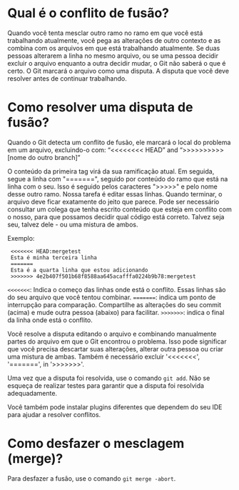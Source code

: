 # Qual é o conflito de fusão?

Quando você tenta mesclar outro ramo no ramo em que você está trabalhando atualmente, você pega as alterações de outro contexto e as combina com os arquivos em que está trabalhando atualmente.
Se duas pessoas alterarem a linha no mesmo arquivo, ou se uma pessoa decidir excluir o arquivo enquanto a outra decidir mudar, o Git não saberá o que é certo. O Git marcará o arquivo como uma disputa. A disputa que você deve resolver antes de continuar trabalhando.

# Como resolver uma disputa de fusão?

Quando o Git detecta um conflito de fusão, ele marcará o local do problema em um arquivo, excluindo-o com:
“<<<<<<<< HEAD” and “>>>>>>>>>>[nome do outro branch]”

O conteúdo da primeira tag virá da sua ramificação atual. Em seguida, segue a linha com "=======", seguido por conteúdo do ramo que está na linha com o seu. Isso é seguido pelos caracteres ">>>>>" e pelo nome desse outro ramo.
Nossa tarefa é editar essas linhas. Quando terminar, o arquivo deve ficar exatamente do jeito que parece. Pode ser necessário consultar um colega que tenha escrito conteúdo que esteja em conflito com o nosso, para que possamos decidir qual código está correto. Talvez seja seu, talvez dele - ou uma mistura de ambos.

Exemplo:
```
 <<<<<<< HEAD:mergetest
 Esta é minha terceira linha
 =======
 Esta é a quarta linha que estou adicionando
 >>>>>>> 4e2b407f501b68f8588aa645acafffa0224b9b78:mergetest
```

`<<<<<<<`: Indica o começo das linhas onde está o conflito. Essas linhas são do seu arquivo que você tentou combinar.
`=======`: indica um ponto de interrupção para comparação. Compartilhe as alterações do seu commit (acima) e mude outra pessoa (abaixo) para facilitar.
`>>>>>>>`: indica o final da linha onde está o conflito.

Você resolve a disputa editando o arquivo e combinando manualmente partes do arquivo em que o Git encontrou o problema. Isso pode significar que você precisa descartar suas alterações, alterar outra pessoa ou criar uma mistura de ambas. Também é necessário excluir '<<<<<<<', '=======', in '>>>>>>>'.

Uma vez que a disputa foi resolvida, use o comando `git add`. Não se esqueça de realizar testes para garantir que a disputa foi resolvida adequadamente.

Você também pode instalar plugins diferentes que dependem do seu IDE para ajudar a resolver conflitos.

# Como desfazer o mesclagem (merge)?
Para desfazer a fusão, use o comando `git merge -abort`.
